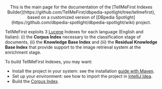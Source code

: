 <p align="center">
This is the main page for the documentation of the [TellMeFirst Indexes Builder](https://github.com/TellMeFirst/dbpedia-spotlight/tree/tellmefirst), based on a customized version of [DBpedia Spotlight](https://github.com/dbpedia-spotlight/dbpedia-spotlight/wiki) project.

TellMeFirst exploits 3 [Lucene](http://lucene.apache.org/core/) Indexes for each language (English and Italian): (i) the **Corpus Index** necessary to the classification stage of documents, (ii) the **Knowledge Base Index** and (iii) the **Residual Knowledge Base Index** that provide support to the image retrieval system at the enrichment stage.

To build TellMeFirst Indexes, you may want:

* Install the project in your system: see the installation [guide with Maven](https://github.com/TellMeFirst/tellmefirst/tree/master/doc/Build-from-Source-Code-with-Maven).
* Set up your environment: see how to import the project in [IntelliJ Idea](https://github.com/TellMeFirst/tellmefirst/tree/master/doc/Setting-up-IntelliJ-IDEA).
* Build the [Corpus Index](https://github.com/TellMeFirst/tellmefirst/tree/master/doc/Corpus-Index).
